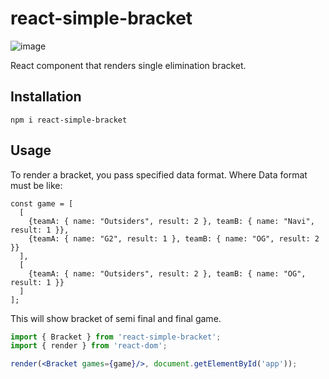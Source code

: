 # react-simple-bracket
![image](https://user-images.githubusercontent.com/72103819/225076381-b75e8297-eda8-42fa-9565-f477a26f1504.png)

React component that renders single elimination bracket.

## Installation
```
npm i react-simple-bracket
```

## Usage
To render a bracket, you pass specified data format.
Where Data format must be like:
```
const game = [
  [
    {teamA: { name: "Outsiders", result: 2 }, teamB: { name: "Navi", result: 1 }},
    {teamA: { name: "G2", result: 1 }, teamB: { name: "OG", result: 2 }}
  ],
  [
    {teamA: { name: "Outsiders", result: 2 }, teamB: { name: "OG", result: 1 }}
  ]
];
```
This will show bracket of semi final and final game.

```jsx
import { Bracket } from 'react-simple-bracket';
import { render } from 'react-dom';

render(<Bracket games={game}/>, document.getElementById('app'));
```

